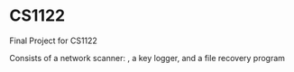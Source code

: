 # CS1122
Final Project for CS1122 

Consists of 
a network scanner: 
, a key logger, and a file recovery program
